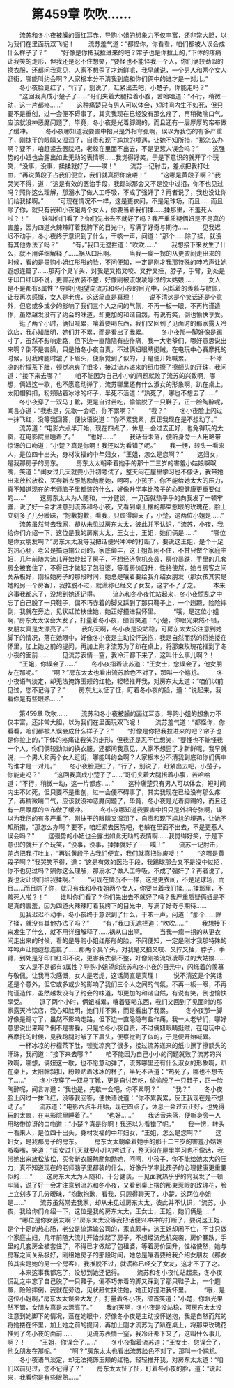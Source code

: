 # 　　第459章 吹吹……
　　流苏和冬小夜被臊的面红耳赤，导购小姐的想象力不仅丰富，还非常大胆，以为我们在里面玩双飞呢！
　　流苏羞气道：“都怪你，你看看，咱们都被人误会成什么样子了？”
　　“好像是你把我拉进来的吧？帘子也是你拉上的，”下体的疼痛让我笑的走形，但我还是忍不住想笑，“要怪也不能怪我一个人，你们俩较劲似的换衣服，还都问我意见，人家不想歪了才新鲜呢，我早就说，一个男人和两个女人逛街，哪能叫约会啊？人家根本分不清我到底和你们俩中的谁才是一对儿。”
　　冬小夜脸更红了，“行了，别说了，赶紧出去吧，小楚子，你能走吗？”
　　“这回我真成小楚子了……”哥们夹着大腿捂着小腹，苦哈哈道：“不行，稍微一动，这一片都疼……”
　　这种痛楚只有男人可以体会，短时间内生不如死，但只要不是重创，过一会便不碍事了，其实我现在已经没有那么疼了，再稍微喘口气，应该就没神恶魔问题了，毕竟，冬小夜是光着脚踢的，而且还有一层厚厚的帘布做了缓冲。
　　冬小夜哪知道我要害中招只是外相夸张啊，误以为我伤的有多严重了，刚抹干的眼睛又湿润了，自责和现下尴尬的境遇，让她不知所措，“那怎么办啊？要不，咱赶紧去医院吧，老躲在里面不出去，不是更惹人误会吗？”
　　这强势的小妞也会露出如此无助的表情啊……我觉得好笑，于是下意识的就开了个玩笑，“没事，没事，揉揉就好了——噗！”
　　流苏一记肘击，差点把我打吐血，“再说黄段子占我们便宜，我们就真把你废喽！”
　　“这哪是黄段子啊？”我哭笑不得，道：“这是有效的医治手段，我踢球那会又不是没中过招，你不也见过吗？照你这么理解，那溺水了做人工呼吸，不成了强奸了？再者说了，我也没让你们给我揉啊。”
　　“可现在情况不一样，这是更衣间，不是足球场，而且……而且除了你，就只有我和小夜姐两个女人，你要当着我们揉……揉那里，不羞死人啦？！”
　　谁叫你们看了？你们先出去不就好了吗？我严重质疑俩妞是不是真的害羞，因为四道火辣辣盯着我胯下的目光中，写满了好奇与期待……
　　见我迟迟不动手，冬小夜终于意识到了什么，干咳一声，问道：“那个……除了揉，就没有其他办法了吗？”
　　“有，”我口无遮拦道：“吹吹……”
　　我想接下来发生了什么，就不用详细解释了……祸从口出啊。
　　当我一瘸一拐的从更衣间走出来的时候，看的是导购小姐红彤彤的脸，不问便知，一定是刚才我那特殊的呻吟声让她遐想连篇了……那两个臭丫头，对我是又掐又咬、又拧又捶，脖子，手臂，到处是牙印口红印不说，更害我衣装不整，好像刚被流氓凌辱过的大姑娘……
　　女人是不是都有s属性？导购小姐望向流苏和冬小夜的目光中，闪烁着的羡慕与敬佩，让我再次感慨，女人是老虎，这话简直是真理！
　　说不清这是个笑话还是个意外，但它或多或少的影响了我们三个人之间的气氛，不再一板一眼，不再拘谨造作，虽然越发没有了约会的味道，却更加的和谐自然，有说有笑，倒也愉快享受。
　　逛了两个小时，俩妞喊累，嚷着要喝东西，我们又回到了见面时的那家露天冷饮店，我心知肚明，她们并不累，而是看出了我累。
　　冬小夜那一脚好像是踢寸了，虽然不影响走路，但下边一直隐隐有些作痛，我一大老爷们，哪好意思说出来啊？倒不是害臊，只是怕冬小夜自责，不过俩妞眼睛挺贼，在电玩中心赛摩托的时候，见我跨腿时皱了下眉头，便察觉到了似的，于是便开始喊累。
　　一杯冰凉的柠檬茶下肚，顿觉凉爽了很多，接过流苏递来的纸巾擦了擦额头的汗珠，我问道：“接下来去哪？”
　　咱不能因为自己小小的问题就败了流苏的兴致啊，哪想，俩妞这一歇，也不愿意动弹了，流苏哪里还有什么淑女的形象啊，趴在桌上，太阳帽斜扣，粉颊贴着冰冰的杯子，半死不活道：“热死了，哪也不想去了……”
　　冬小夜穿了一双马丁靴，更是自讨苦吃，偷偷脱了一只鞋子，正一脸陶醉呢，闻言亦道：“我也是，先歇一会吧，你不累啊？”
　　“我？”
　　冬小夜脸上闪过一抹飞红，没等我回答，便快语说道：“你不累我累，反正我现在是不想动了。”
　　流苏道：“电影六点半开始，现在四点了，休息一会过去正好，也免得玩的太疯，在电影院里睡着了。”
　　“也好……”
　　我话音未落，便听身旁一人用略带惊讶的口吻道：“小楚？真是你啊！我还以为看错了呢。”
　　我一愣，转头一看来人，是位四十出头，身材发福的中年妇女，“王姐，怎么是您啊？”
　　这妇女，是我那房子的房东。
　　房东太太朝牵着她手的那十二三岁的害羞小姑娘呶呶嘴，笑道：“闺女过几天就要小升初考试了，整天闷在屋里学习也不像话，我带她出来放松放松，买套新衣服勉励勉励她，呵呵，小孩子，你不能给她太大的压力，真不知道现在的老师脑子里都装的什么，好像升学率比孩子的心理健康更重要似的……”
　　这房东太太为人随和，十分健谈，一见面就热乎乎的向我发了一顿牢骚，说了好一会才注意到流苏和冬小夜，又看到桌上摆的那束惹眼的玫瑰花，脸上立刻多了几分暧昧，“抱歉抱歉，看我，只顾得聊天了，小楚，这两位小姐是……”
　　流苏虽然常去我家，却从未见过房东太太，彼此并不认识，“流苏，小夜，我给你们介绍一下，这位是我的房东太太，王女士，王姐，她们俩是……”
　　“哪位是你女朋友啊？”房东太太没等我把话便兴冲冲的打断了，要说这王姐，是个十足的热心肠，老公是搞运输公司的，家底颇丰，这王姐却闲不住，不甘只做个家庭主妇，几年前随大流儿开始炒起了房子，不想经济危机突袭，房价暴跌，手里的几套房全被套住了，不得已才做起了包租婆，等着房价回升，性格使然，她与房客之间关系极好，刚租她房子的那段时间，她总是嚷着要给我介绍女朋友（那女孩其实是她的另一个房客），我推脱不过，就谎称已经交了女友，这才不了了之。
　　本来这事我都忘了，没想到她还记得。
　　流苏和冬小夜忙站起来，冬小夜慌乱之中忘了自己脱了一只鞋子，偏不巧赤着的脚又踩到了那只鞋子上，一个趔蹶，险险摔倒，我就在旁边，见状赶忙扶住她，她正好撞进我怀里。
　　“哦，是这位小姐啊，”房东太太误会大发了，打量着冬小夜，颌首笑道：“小楚，你眼光果然不错，女朋友真是太漂亮了。”
　　我的天啊，冬小夜是没站稳，可房东太太没注意到她脚下的情况，落在她眼中，好像冬小夜是主动投怀送抱，我是自然而然的将她搂在怀里，加上她之前的提问，再加上刚才流苏为了趴在桌上，将那束玫瑰花推到了冬小夜的面前……
　　见流苏表情一窒，我冷汗都下来了，这叫什么事儿啊？！
　　“王姐，你误会了……”
　　冬小夜指着流苏道：“王女士，您误会了，他女朋友在那呢。”
　　“啊？”房东太太也看出流苏脸色不对了，那叫一个尴尬。
　　冬小夜语气淡定，却无法掩饰玉颊的红艳，轻轻推开我，对房东太太道：“咱们以前见过，您不记得了？”
　　房东太太怔了怔，盯着冬小夜的脸，道：“说起来，我看你是有些眼熟……”

　　第459章 吹吹……
　　流苏和冬小夜被臊的面红耳赤，导购小姐的想象力不仅丰富，还非常大胆，以为我们在里面玩双飞呢！
　　流苏羞气道：“都怪你，你看看，咱们都被人误会成什么样子了？”
　　“好像是你把我拉进来的吧？帘子也是你拉上的，”下体的疼痛让我笑的走形，但我还是忍不住想笑，“要怪也不能怪我一个人，你们俩较劲似的换衣服，还都问我意见，人家不想歪了才新鲜呢，我早就说，一个男人和两个女人逛街，哪能叫约会啊？人家根本分不清我到底和你们俩中的谁才是一对儿。”
　　冬小夜脸更红了，“行了，别说了，赶紧出去吧，小楚子，你能走吗？”
　　“这回我真成小楚子了……”哥们夹着大腿捂着小腹，苦哈哈道：“不行，稍微一动，这一片都疼……”
　　这种痛楚只有男人可以体会，短时间内生不如死，但只要不是重创，过一会便不碍事了，其实我现在已经没有那么疼了，再稍微喘口气，应该就没神恶魔问题了，毕竟，冬小夜是光着脚踢的，而且还有一层厚厚的帘布做了缓冲。
　　冬小夜哪知道我要害中招只是外相夸张啊，误以为我伤的有多严重了，刚抹干的眼睛又湿润了，自责和现下尴尬的境遇，让她不知所措，“那怎么办啊？要不，咱赶紧去医院吧，老躲在里面不出去，不是更惹人误会吗？”
　　这强势的小妞也会露出如此无助的表情啊……我觉得好笑，于是下意识的就开了个玩笑，“没事，没事，揉揉就好了——噗！”
　　流苏一记肘击，差点把我打吐血，“再说黄段子占我们便宜，我们就真把你废喽！”
　　“这哪是黄段子啊？”我哭笑不得，道：“这是有效的医治手段，我踢球那会又不是没中过招，你不也见过吗？照你这么理解，那溺水了做人工呼吸，不成了强奸了？再者说了，我也没让你们给我揉啊。”
　　“可现在情况不一样，这是更衣间，不是足球场，而且……而且除了你，就只有我和小夜姐两个女人，你要当着我们揉……揉那里，不羞死人啦？！”
　　谁叫你们看了？你们先出去不就好了吗？我严重质疑俩妞是不是真的害羞，因为四道火辣辣盯着我胯下的目光中，写满了好奇与期待……
　　见我迟迟不动手，冬小夜终于意识到了什么，干咳一声，问道：“那个……除了揉，就没有其他办法了吗？”
　　“有，”我口无遮拦道：“吹吹……”
　　我想接下来发生了什么，就不用详细解释了……祸从口出啊。
　　当我一瘸一拐的从更衣间走出来的时候，看的是导购小姐红彤彤的脸，不问便知，一定是刚才我那特殊的呻吟声让她遐想连篇了……那两个臭丫头，对我是又掐又咬、又拧又捶，脖子，手臂，到处是牙印口红印不说，更害我衣装不整，好像刚被流氓凌辱过的大姑娘……
　　女人是不是都有s属性？导购小姐望向流苏和冬小夜的目光中，闪烁着的羡慕与敬佩，让我再次感慨，女人是老虎，这话简直是真理！
　　说不清这是个笑话还是个意外，但它或多或少的影响了我们三个人之间的气氛，不再一板一眼，不再拘谨造作，虽然越发没有了约会的味道，却更加的和谐自然，有说有笑，倒也愉快享受。
　　逛了两个小时，俩妞喊累，嚷着要喝东西，我们又回到了见面时的那家露天冷饮店，我心知肚明，她们并不累，而是看出了我累。
　　冬小夜那一脚好像是踢寸了，虽然不影响走路，但下边一直隐隐有些作痛，我一大老爷们，哪好意思说出来啊？倒不是害臊，只是怕冬小夜自责，不过俩妞眼睛挺贼，在电玩中心赛摩托的时候，见我跨腿时皱了下眉头，便察觉到了似的，于是便开始喊累。
　　一杯冰凉的柠檬茶下肚，顿觉凉爽了很多，接过流苏递来的纸巾擦了擦额头的汗珠，我问道：“接下来去哪？”
　　咱不能因为自己小小的问题就败了流苏的兴致啊，哪想，俩妞这一歇，也不愿意动弹了，流苏哪里还有什么淑女的形象啊，趴在桌上，太阳帽斜扣，粉颊贴着冰冰的杯子，半死不活道：“热死了，哪也不想去了……”
　　冬小夜穿了一双马丁靴，更是自讨苦吃，偷偷脱了一只鞋子，正一脸陶醉呢，闻言亦道：“我也是，先歇一会吧，你不累啊？”
　　“我？”
　　冬小夜脸上闪过一抹飞红，没等我回答，便快语说道：“你不累我累，反正我现在是不想动了。”
　　流苏道：“电影六点半开始，现在四点了，休息一会过去正好，也免得玩的太疯，在电影院里睡着了。”
　　“也好……”
　　我话音未落，便听身旁一人用略带惊讶的口吻道：“小楚？真是你啊！我还以为看错了呢。”
　　我一愣，转头一看来人，是位四十出头，身材发福的中年妇女，“王姐，怎么是您啊？”
　　这妇女，是我那房子的房东。
　　房东太太朝牵着她手的那十二三岁的害羞小姑娘呶呶嘴，笑道：“闺女过几天就要小升初考试了，整天闷在屋里学习也不像话，我带她出来放松放松，买套新衣服勉励勉励她，呵呵，小孩子，你不能给她太大的压力，真不知道现在的老师脑子里都装的什么，好像升学率比孩子的心理健康更重要似的……”
　　这房东太太为人随和，十分健谈，一见面就热乎乎的向我发了一顿牢骚，说了好一会才注意到流苏和冬小夜，又看到桌上摆的那束惹眼的玫瑰花，脸上立刻多了几分暧昧，“抱歉抱歉，看我，只顾得聊天了，小楚，这两位小姐是……”
　　流苏虽然常去我家，却从未见过房东太太，彼此并不认识，“流苏，小夜，我给你们介绍一下，这位是我的房东太太，王女士，王姐，她们俩是……”
　　“哪位是你女朋友啊？”房东太太没等我把话便兴冲冲的打断了，要说这王姐，是个十足的热心肠，老公是搞运输公司的，家底颇丰，这王姐却闲不住，不甘只做个家庭主妇，几年前随大流儿开始炒起了房子，不想经济危机突袭，房价暴跌，手里的几套房全被套住了，不得已才做起了包租婆，等着房价回升，性格使然，她与房客之间关系极好，刚租她房子的那段时间，她总是嚷着要给我介绍女朋友（那女孩其实是她的另一个房客），我推脱不过，就谎称已经交了女友，这才不了了之。
　　本来这事我都忘了，没想到她还记得。
　　流苏和冬小夜忙站起来，冬小夜慌乱之中忘了自己脱了一只鞋子，偏不巧赤着的脚又踩到了那只鞋子上，一个趔蹶，险险摔倒，我就在旁边，见状赶忙扶住她，她正好撞进我怀里。
　　“哦，是这位小姐啊，”房东太太误会大发了，打量着冬小夜，颌首笑道：“小楚，你眼光果然不错，女朋友真是太漂亮了。”
　　我的天啊，冬小夜是没站稳，可房东太太没注意到她脚下的情况，落在她眼中，好像冬小夜是主动投怀送抱，我是自然而然的将她搂在怀里，加上她之前的提问，再加上刚才流苏为了趴在桌上，将那束玫瑰花推到了冬小夜的面前……
　　见流苏表情一窒，我冷汗都下来了，这叫什么事儿啊？！
　　“王姐，你误会了……”
　　冬小夜指着流苏道：“王女士，您误会了，他女朋友在那呢。”
　　“啊？”房东太太也看出流苏脸色不对了，那叫一个尴尬。
　　冬小夜语气淡定，却无法掩饰玉颊的红艳，轻轻推开我，对房东太太道：“咱们以前见过，您不记得了？”
　　房东太太怔了怔，盯着冬小夜的脸，道：“说起来，我看你是有些眼熟……”
